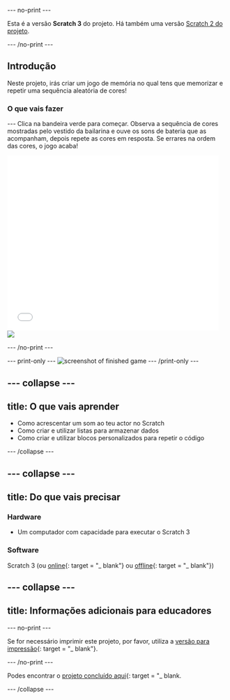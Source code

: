 \--- no-print \---

Esta é a versão **Scratch 3** do projeto. Há também uma versão [Scratch 2 do projeto](https://projects.raspberrypi.org/en/projects/memory-scratch2).

\--- /no-print \---

## Introdução

Neste projeto, irás criar um jogo de memória no qual tens que memorizar e repetir uma sequência aleatória de cores!

### O que vais fazer

\--- Clica na bandeira verde para começar. Observa a sequência de cores mostradas pelo vestido da bailarina e ouve os sons de bateria que as acompanham, depois repete as cores em resposta. Se errares na ordem das cores, o jogo acaba!

<div class="scratch-preview">
  <iframe allowtransparency="true" width="485" height="402" src="//scratch.mit.edu/projects/embed/284452634/?autostart=false" frameborder="0" allowfullscreen scrolling="no" mark="crwd-mark"></iframe> <img src="images/screenshot.png" />
</div>

\--- /no-print \---

\--- print-only \--- ![screenshot of finished game](images/screenshot.png) \--- /print-only \---

## \--- collapse \---

## title: O que vais aprender

+ Como acrescentar um som ao teu actor no Scratch
+ Como criar e utilizar listas para armazenar dados
+ Como criar e utilizar blocos personalizados para repetir o código

\--- /collapse \---

## \--- collapse \---

## title: Do que vais precisar

### Hardware

+ Um computador com capacidade para executar o Scratch 3

### Software

Scratch 3 (ou [online](https://rpf.io/scratchon){: target = "_ blank"} ou [offline](https://rpf.io/scratchoff){: target = "_ blank"})

## \--- collapse \---

## title: Informações adicionais para educadores

\--- no-print \---

Se for necessário imprimir este projeto, por favor, utiliza a [versão para impressão](https://projects.raspberrypi.org/en/projects/memory/print){: target = "_ blank"}.

\--- /no-print \---

Podes encontrar o [projeto concluído aqui](http://rpf.io/p/en/memory-get){: target = "_ blank.

\--- /collapse \---